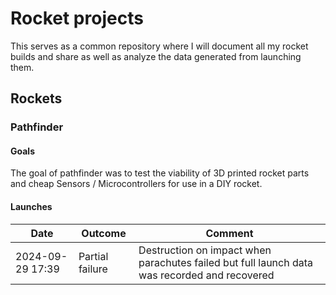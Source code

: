 
# Rocket projects

This serves as a common repository where I will document all my rocket builds and share as well as analyze the data generated from launching them.

## Rockets

### Pathfinder

#### Goals
The goal of pathfinder was to test the viability of 3D printed rocket parts and cheap Sensors / Microcontrollers for use in a DIY rocket.

#### Launches


| Date | Outcome | Comment |
|--|--|--|
| 2024-09-29 17:39 | Partial failure | Destruction on impact when parachutes failed but full launch data was recorded and recovered |

